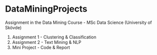 # DataMiningProjects
Assignment in the Data Mining Course - MSc Data Science (University of Skövde)

1. Assignment 1 - Clustering & Classification
2. Assignment 2 - Text Mining & NLP
3. Mini Project - Code & Report
